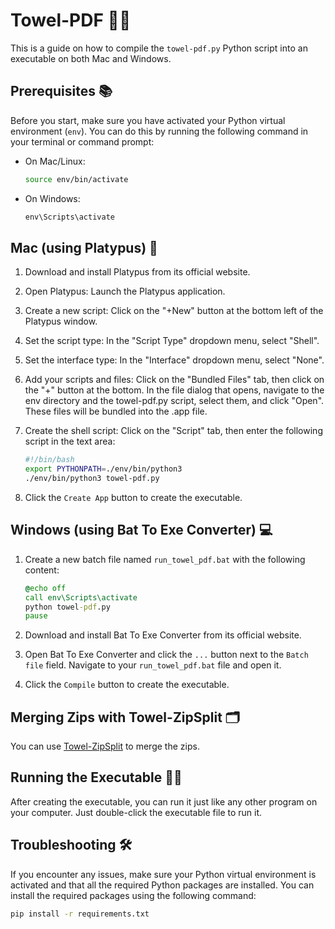 # Towel-PDF 📄🐍

This is a guide on how to compile the `towel-pdf.py` Python script into an executable on both Mac and Windows. 

## Prerequisites 📚

Before you start, make sure you have activated your Python virtual environment (`env`). You can do this by running the following command in your terminal or command prompt:

- On Mac/Linux:
    ```bash
    source env/bin/activate
    ```
- On Windows:
    ```cmd
    env\Scripts\activate
    ```

## Mac (using Platypus) 🍏

1. Download and install Platypus from its official website.

2. Open Platypus: Launch the Platypus application.

3. Create a new script: Click on the "+New" button at the bottom left of the Platypus window.

4. Set the script type: In the "Script Type" dropdown menu, select "Shell".

5. Set the interface type: In the "Interface" dropdown menu, select "None".

6. Add your scripts and files: Click on the "Bundled Files" tab, then click on the "+" button at the bottom. In the file dialog that opens, navigate to the env directory and the towel-pdf.py script, select them, and click "Open". These files will be bundled into the .app file.

7. Create the shell script: Click on the "Script" tab, then enter the following script in the text area:

    ```bash
    #!/bin/bash
    export PYTHONPATH=./env/bin/python3
    ./env/bin/python3 towel-pdf.py
    ```

8. Click the `Create App` button to create the executable.

## Windows (using Bat To Exe Converter) 💻

1. Create a new batch file named `run_towel_pdf.bat` with the following content:

    ```bat
    @echo off
    call env\Scripts\activate
    python towel-pdf.py
    pause
    ```

2. Download and install Bat To Exe Converter from its official website.

3. Open Bat To Exe Converter and click the `...` button next to the `Batch file` field. Navigate to your `run_towel_pdf.bat` file and open it.

4. Click the `Compile` button to create the executable.

## Merging Zips with Towel-ZipSplit 🗂️

You can use [Towel-ZipSplit](https://github.com/towelWet/Towel-ZipSplit) to merge the zips.

## Running the Executable 🏃‍♀️

After creating the executable, you can run it just like any other program on your computer. Just double-click the executable file to run it.

## Troubleshooting 🛠️

If you encounter any issues, make sure your Python virtual environment is activated and that all the required Python packages are installed. You can install the required packages using the following command:

```bash
pip install -r requirements.txt
